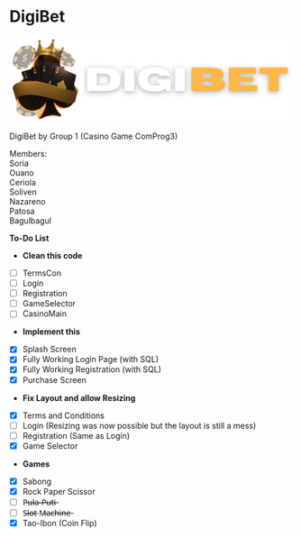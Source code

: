 # DigiBet
![alt text](https://raw.githubusercontent.com/yxles-dev/CasinoGame/main/src/icons/logo.png "DigiBet-Logo")

DigiBet by Group 1 (Casino Game ComProg3)

Members:  
Soria  
Ouano  
Ceriola  
Soliven  
Nazareno  
Patosa  
Bagulbagul  

**To-Do List**
- **Clean this code**
- [ ] TermsCon
- [ ] Login
- [ ] Registration
- [ ] GameSelector
- [ ] CasinoMain
- **Implement this**
- [x] Splash Screen
- [X] Fully Working Login Page (with SQL)
- [X] Fully Working Registration (with SQL)
- [X] Purchase Screen
- **Fix Layout and allow Resizing**
- [X] Terms and Conditions
- [ ] Login (Resizing was now possible but the layout is still a mess)
- [ ] Registration (Same as Login)
- [X] Game Selector
- **Games**
- [X] Sabong
- [X] Rock Paper Scissor
- [ ] P̶u̶l̶a̶-̶P̶u̶t̶i̶
- [ ] S̶l̶o̶t̶ M̶a̶c̶h̶i̶n̶e̶
- [X] Tao-Ibon (Coin Flip)